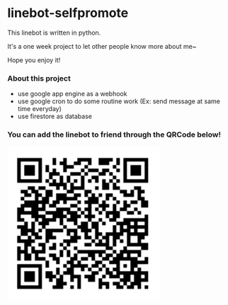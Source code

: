 # linebot-selfpromote
This linebot is written in python.

It's a one week project to let other people know more about me~

Hope you enjoy it!

### About this project
* use google app engine as a webhook 
* use google cron to do some routine work (Ex: send message at same time everyday)
* use firestore as database

### You can add the linebot to friend through the QRCode below!

![Alt text](/images/QRCode.png)
